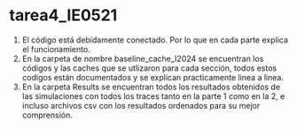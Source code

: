 # tarea4_IE0521
1. El código está debidamente conectado. Por lo que en cada parte explica el funcionamiento.
2. En la carpeta de nombre baseline_cache_I2024 se encuentran los códigos y las caches que se utlizaron para cada sección, todos estos codigos están     documentados y se explican practicamente linea a linea.
3. En la carpeta Results se encuentran todos los resultados obtenidos de las simulaciones con todos los traces tanto en la parte 1 como en la 2, e incluso archivos csv con los resultados ordenados para su mejor comprensión.
